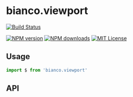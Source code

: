 # bianco.viewport

[![Build Status][travis-image]][travis-url]

[![NPM version][npm-version-image]][npm-url]
[![NPM downloads][npm-downloads-image]][npm-url]
[![MIT License][license-image]][license-url]



## Usage

```js
import $ from 'bianco.viewport'

```

[travis-image]:https://img.shields.io/travis/biancojs/viewport.svg?style=flat-square
[travis-url]:https://travis-ci.org/biancojs/viewport

[license-image]:http://img.shields.io/badge/license-MIT-000000.svg?style=flat-square
[license-url]:LICENSE.txt

[npm-version-image]:http://img.shields.io/npm/v/bianco.viewport.svg?style=flat-square
[npm-downloads-image]:http://img.shields.io/npm/dm/bianco.viewport.svg?style=flat-square
[npm-url]:https://npmjs.org/package/bianco.viewport

## API

